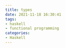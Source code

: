 ```yaml
---
title: types
date: 2021-11-18 16:30:41
tags:
- haskell 
- functional programming
categories:
- Haskell
---
```


#
